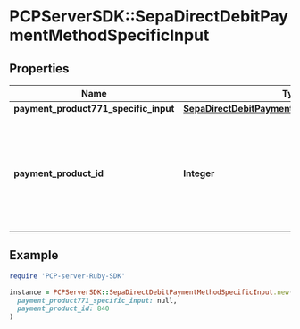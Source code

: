 # PCPServerSDK::SepaDirectDebitPaymentMethodSpecificInput

## Properties

| Name | Type | Description | Notes |
| ---- | ---- | ----------- | ----- |
| **payment_product771_specific_input** | [**SepaDirectDebitPaymentProduct771SpecificInput**](SepaDirectDebitPaymentProduct771SpecificInput.md) |  | [optional] |
| **payment_product_id** | **Integer** | Payment product identifier - please check product documentation for a full overview of possible values. | [optional] |

## Example

```ruby
require 'PCP-server-Ruby-SDK'

instance = PCPServerSDK::SepaDirectDebitPaymentMethodSpecificInput.new(
  payment_product771_specific_input: null,
  payment_product_id: 840
)
```

